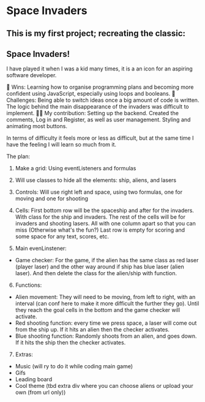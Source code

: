 # Space Invaders

## This is my first project; recreating the classic:
## Space Invaders!


I have played it when I was a kid many times, it is a an icon for an aspiring software developer.

🥇 Wins: Learning how to organise programming plans and becoming more confident using   JavaScript, especially using loops and booleans.
🥋 Challenges: Being able to switch ideas once a big amount of code is written. The logic behind the main disappearance of the invaders was difficult to implement.
👷‍♂️ My contribution: Setting up the backend. Created the comments, Log in and 
Register, as well as user management. Styling and animating most buttons.


In terms of difficulty it feels more or less as difficult, but at the same time I have the feeling I will learn so much from it.

The plan:
1) Make a grid: Using eventListeners and formulas

2) Will use classes to hide all the elements: ship, aliens, and lasers
3) Controls: Will use right left and space, using two formulas, one for moving and one for shooting
4) Cells:
First bottom row will be the spaceship and after for the invaders. With class for the ship and invaders.
The rest of the cells will be for invaders and shooting lasers. All with one column apart so that you can miss (Otherwise what's the fun?) Last row is empty for scoring and some space for any text, scores, etc.
5) Main evenLinstener:
- Game checker: For the game, if the alien has the same class as red laser (player laser) and the other way around if ship has blue laser (alien laser). And then delete the class for the alien/ship with function.
6) Functions:

- Alien movement: They will need to be moving, from left to right, with an interval (can conf here to make it more difficult the further they go). Until they reach the goal cells in the bottom and the game checker will activate.
- Red shooting function: every time we press space, a laser will come out from the ship up. If it hits an alien then the checker activates.
- Blue shooting function: Randomly shoots from an alien, and goes down. If it hits the ship then the checker activates.


7) Extras:
- Music (will ry to do it while coding main game)
- Gifs
- Leading board
- Cool theme (tbd extra div where you can choose aliens or upload your own (from url only))
